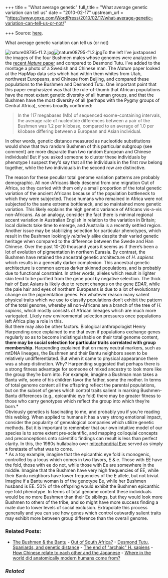 +++
title = "What average genetic"
full_title = "What average genetic variation can tell us"
date = "2010-02-17"
upstream_url = "https://www.gnxp.com/WordPress/2010/02/17/what-average-genetic-variation-can-tell-us-or-not/"

+++
Source: [here](https://www.gnxp.com/WordPress/2010/02/17/what-average-genetic-variation-can-tell-us-or-not/).

What average genetic variation can tell us (or not)

![nature08795-f1.2.jpg](https://i0.wp.com/blogs.discovermagazine.com/gnxp/files/nature08795-f1.2.jpg?resize=411%2C244)![nature08795-f1.2.jpg](https://i0.wp.com/blogs.discovermagazine.com/gnxp/files/nature08795-f1.2.jpg?resize=411%2C244)To the left I’ve juxtaposed the images of the four Bushmen males whose genomes were analyzed in the [recent *Nature* paper](http://www.nature.com/nature/journal/v463/n7283/full/nature08795.html) and compared to Desmond Tutu. I’ve added to the montage a photo of a Swedish and Chinese man. The *Nature* paper looked at the HapMap data sets which had within them whites from Utah, northwest Europeans, and Chinese from Beijing, and compared these populations to the Bushmen and Desmond Tutu. One important point that this paper emphasized was that the rule-of-thumb that African populations have the most extant genetic diversity of all human groups, and that the Bushmen have the most diversity of all (perhaps with the Pygmy groups of Central Africa), seems broadly confirmed:

> In the 117 megabases (Mb) of sequenced exome-containing intervals, the average rate of nucleotide differences between a pair of the Bushmen was 1.2 per kilobase, compared to an average of 1.0 per kilobase differing between a European and Asian individual.

In other words, genetic distance measured as nucleotide substitutions would show that two random Bushmen of this particular subgroup (see comment) are more disparate than two random European and Chinese individuals! But if you asked someone to cluster these individuals by phenotype I suspect they’d say that all the individuals in the first row belong together, while the two individuals in the second row are distinctive.

  
The reason for these peculiar total genome variation patterns are probably demographic. All non-Africans likely descend from one migration Out of Africa, so they carried with them only a small proportion of the total genetic variation of the ancient Africans because of the population bottleneck to which they were subjected. Those humans who remained in Africa were not subjected to the same extreme bottleneck, and so maintained more genetic variation. This likely explains the high genetic variance of Africans vis-a-vis non-Africans. As an analogy, consider the fact there is minimal regional accent variation in Australian English in relation to the variation in Britain; local dialects take time to emerge, and Australia is a recently settled region.  
Another issue may be stabilizing selection for particular phenotypes, which result in the Bushmen lookingly *relatively* alike despite their varied genetic heritage when compared to the difference between the Swede and Han Chinese. Over the past 10-20 thousand years it seems as if there’s been a lot of evolution of pigmentation in northern Eurasia. By contrast, the Bushmen have retained the ancestral genetic architecture of *H. sapiens* which results in a generally darker complexion. This ancestral genetic architecture is common across darker skinned populations, and is probably due to functional constraint. In other words, alleles which result in lighter skin tend to be purified from the gene pool by negative selection. The thick hair of East Asians is likely due to recent changes on the gene *EDAR*, while the pale hair and eyes of northern Europeans is due to a lot of evolutionary change on the pigmentation genes. For whatever reason many salient physical traits which we use to classify populations don’t exhibit the pattern of the total genome, whereby all non-Africans are a branch of the tree of *H. sapiens*, which mostly consists of African lineages which are much more variegated. Likely new environmental selection pressures once populations left Africa play a role in this.  
But there may also be other factors. Biological anthropologist Henry Harpending once explained to me that even if populations exchange genes regularly so as to become indistinguishable on their total genome content, **there may be social selection for particular traits correlated with group membership.** Harpending explained that on many neutral markers, such as mtDNA lineages, the Bushmen and their Bantu neighbors seem to be relatively undifferentiated. But when it came to physical appearance there was a sharp distinction. Why? Harpending suggested that perhaps there is a strong fitness advantage for someone of mixed ancestry to look more like the group they’re born into. For example, imagine a Bushman man takes a Bantu wife, some of his children favor the father, some the mother. In terms of total genome content all the offspring reflect the parental populations, but on the subset of genes which control traits salient in marking Bushmen-Bantu differences (e.g., epicanthic eye fold) there may be greater fitness to those who carry genotypes which reflect the group into which they’re born.\*  
Obviously genetics is fascinating to me, and probably you if you’re reading this weblog. When applied to humans it has a very strong emotional impact, consider the popularity of genealogical companies which utilize genetic methods. But it is important to remember that our own intuitive model of our species is to some extent pre-scientific, and mapping colloquial concepts and preconceptions onto scientific findings can result is less than perfect clarity. In this, the 1980s hullabaloo over [mitochondrial Eve](https://en.wikipedia.org/wiki/Mitochondrial_Eve#Common_fallacies) served as simply a foretaste of what was to come.  
\* As a toy example, imagine that the epicanthic eye fold is monogenic, controlled by a locus which comes in two flavors, E & e. Those with EE have the fold, those with ee do not, while those with Ee are somewhere in the middle. Imagine that the Bushmen have very high frequencies of EE, while their Bantu neighbors have lower frequencies of the E allele, but not trivial. Imagine if a Bantu woman is of the genotype Ee, while her Bushmen husband is EE. 50% of the offspring would exhibit the Bushmen epicanthic eye fold phenotype. In terms of total genome content these individuals would be no more Bushmen than their Ee siblings, but they would look more Bushmen to others of the tribe, and so might have more success finding a mate due to lower levels of social exclusion. Extrapolate this process generally and you can see how genes which control outwardly salient traits may exhibit more between group difference than the overall genome.

### Related Posts:

- [The Bushmen & the
  Bantu](https://www.gnxp.com/WordPress/2010/02/17/the-bushmen-the-bantu/) - [Out of South
  Africa?](https://www.gnxp.com/WordPress/2011/03/07/out-of-south-africa/) - [Desmond Tutu, Spaniards, and genetic
  distance](https://www.gnxp.com/WordPress/2010/08/21/desmond-tutu-spaniards-and-genetic-distance/) - [The end of "archaic" H.
  sapiens](https://www.gnxp.com/WordPress/2011/09/18/the-end-of-archaic-h-sapiens/) - [How Chinese relate to each other and the
  Japanese](https://www.gnxp.com/WordPress/2010/01/06/how-chinese-relate-to-each-other-and-the-japanese/) - [Where in the world did anatomically modern humans come
  from?](https://www.gnxp.com/WordPress/2011/03/08/where-in-the-world-did-anatomically-modern-humans-come-from/)

### *Related*

[](https://www.addtoany.com/add_to/facebook?linkurl=https%3A%2F%2Fwww.gnxp.com%2FWordPress%2F2010%2F02%2F17%2Fwhat-average-genetic-variation-can-tell-us-or-not%2F&linkname=What%20average%20genetic%20variation%20can%20tell%20us%20%28or%20not%29 "Facebook")[](https://www.addtoany.com/add_to/twitter?linkurl=https%3A%2F%2Fwww.gnxp.com%2FWordPress%2F2010%2F02%2F17%2Fwhat-average-genetic-variation-can-tell-us-or-not%2F&linkname=What%20average%20genetic%20variation%20can%20tell%20us%20%28or%20not%29 "Twitter")[](https://www.addtoany.com/add_to/email?linkurl=https%3A%2F%2Fwww.gnxp.com%2FWordPress%2F2010%2F02%2F17%2Fwhat-average-genetic-variation-can-tell-us-or-not%2F&linkname=What%20average%20genetic%20variation%20can%20tell%20us%20%28or%20not%29 "Email")[](https://www.addtoany.com/share)
